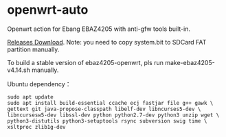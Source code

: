 # openwrt-auto

Openwrt action for Ebang EBAZ4205 with anti-gfw tools built-in. 

[Releases Download](https://github.com/Elrori/openwrt-auto/releases). Note: you need to copy system.bit to SDCard FAT partition manually.

To build a stable version of ebaz4205-openwrt, pls run make-ebaz4205-v4.14.sh manually.

Ubuntu dependency：

```
sudo apt update
sudo apt install build-essential ccache ecj fastjar file g++ gawk \
gettext git java-propose-classpath libelf-dev libncurses5-dev \
libncursesw5-dev libssl-dev python python2.7-dev python3 unzip wget \
python3-distutils python3-setuptools rsync subversion swig time \
xsltproc zlib1g-dev
```
